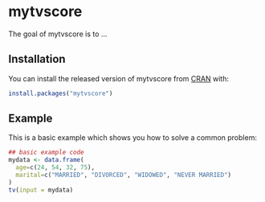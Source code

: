 # mytvscore

The goal of mytvscore is to ...

## Installation

You can install the released version of mytvscore from [CRAN](https://CRAN.R-project.org) with:

``` r
install.packages("mytvscore")
```

## Example

This is a basic example which shows you how to solve a common problem:

``` r
## basic example code
mydata <- data.frame(
  age=c(24, 54, 32, 75),
  marital=c("MARRIED", "DIVORCED", "WIDOWED", "NEVER MARRIED")
)
tv(input = mydata)
```


